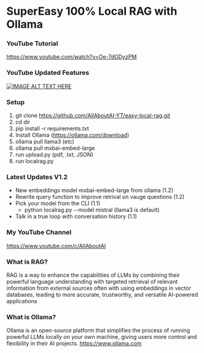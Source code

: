 # SuperEasy 100% Local RAG with Ollama

### YouTube Tutorial
https://www.youtube.com/watch?v=Oe-7dGDyzPM

### YouTube Updated Features
[![IMAGE ALT TEXT HERE](https://img.youtube.com/vi/3e_ZwfLYPeM/0.jpg)](https://www.youtube.com/watch?v=3e_ZwfLYPeM)

### Setup
1. git clone https://github.com/AllAboutAI-YT/easy-local-rag.git
2. cd dir
3. pip install -r requirements.txt
4. Install Ollama (https://ollama.com/download)
5. ollama pull llama3 (etc)
6. ollama pull mxbai-embed-large
7. run upload.py (pdf, .txt, JSON)
8. run localrag.py

### Latest Updates V1.2
- New embeddings model mxbai-embed-large from ollama (1.2)
- Rewrite query function to improve retrival on vauge questions (1.2)
- Pick your model from the CLI (1.1)
  - python localrag.py --model mistral (llama3 is default) 
- Talk in a true loop with conversation history (1.1)
   
### My YouTube Channel
https://www.youtube.com/c/AllAboutAI

### What is RAG?
RAG is a way to enhance the capabilities of LLMs by combining their powerful language understanding with targeted retrieval of relevant information from external sources often with using embeddings in vector databases, leading to more accurate, trustworthy, and versatile AI-powered applications

### What is Ollama?
Ollama is an open-source platform that simplifies the process of running powerful LLMs locally on your own machine, giving users more control and flexibility in their AI projects. https://www.ollama.com
